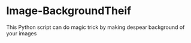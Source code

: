 # Image-BackgroundTheif
This Python script can do magic trick by making despear background of your images
